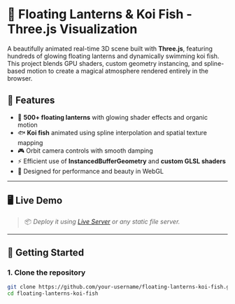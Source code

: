 # 🏮 Floating Lanterns & Koi Fish - Three.js Visualization

A beautifully animated real-time 3D scene built with **Three.js**, featuring hundreds of glowing floating lanterns and dynamically swimming koi fish. This project blends GPU shaders, custom geometry instancing, and spline-based motion to create a magical atmosphere rendered entirely in the browser.

## 🌟 Features

- 🏮 **500+ floating lanterns** with glowing shader effects and organic motion
- 🐟 **Koi fish** animated using spline interpolation and spatial texture mapping
- 🎮 Orbit camera controls with smooth damping
- ⚡ Efficient use of **InstancedBufferGeometry** and **custom GLSL shaders**
- 🌌 Designed for performance and beauty in WebGL

---

## 🖥️ Live Demo

> 📦 *Deploy it using [Live Server](https://marketplace.visualstudio.com/items?itemName=ritwickdey.LiveServer) or any static file server.*

---

## 🚀 Getting Started

### 1. Clone the repository

```bash
git clone https://github.com/your-username/floating-lanterns-koi-fish.git
cd floating-lanterns-koi-fish
